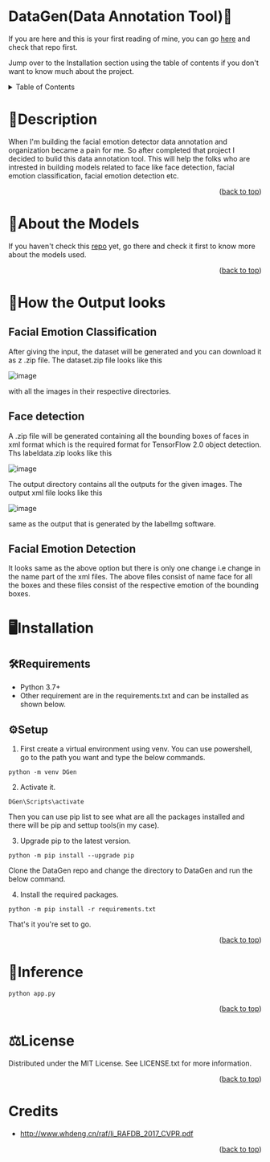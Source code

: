 # DataGen(Data Annotation Tool)📁

If you are here and this is your first reading of mine, you can go [here](https://github.com/PrudhvirajuChekuri/EmoViz/tree/master) and check that repo first.

Jump over to the Installation section using the table of contents if you don't want to know much about the project. 

<!-- TABLE OF CONTENTS -->
<details>
  <summary>Table of Contents</summary>
  <ol>
    <li><a href="#Description">Description</a></li>
    <li><a href="#About the Models">About the Models</a></li>
    <li>
      <a href="#How the Output looks">How the Output looks</a>
      <ul>
        <li><a href="#Facial Emotion Classification">Facial Emotion Classification</a></li>
      </ul>
      <ul>
        <li><a href="#Face Detection">Face Detection</a></li>
      </ul>
      <ul>
        <li><a href="#Facial Emotion Detection">Facial Emotion Detection</a></li>
      </ul>
    </li>
    <li>
      <a href="#Installation">Installation</a>
      <ul>
        <li><a href="#Requirements">Requirements</a></li>
        <li><a href="#Setup">Setup</a></li>
      </ul>
    </li>
    <li><a href="#Inference">Inference</a></li>
    <li><a href="#License">License</a></li>
    <li><a href="#Credits">Credits</a></li>
  </ol>
</details>

# 📝Description

When I'm building the facial emotion detector data annotation and organization became a pain for me. So after completed that project I decided to bulid this data annotation tool. This will help the folks who are intrested in building models related to face like face detection, facial emotion classification, facial emotion detection etc.

<p align="right">(<a href="#top">back to top</a>)</p>

# 🤖About the Models

If you haven't check this [repo](https://github.com/PrudhvirajuChekuri/EmoViz/tree/master) yet, go there and check it first to know more about the models used.

<p align="right">(<a href="#top">back to top</a>)</p>

# 📂How the Output looks

## Facial Emotion Classification
After giving the input, the dataset will be generated and you can download it as z .zip file.
The dataset.zip file looks like this

![image](https://user-images.githubusercontent.com/96725900/164470429-5d47e46a-a0e8-4a80-be75-7a8e5159e2c4.png)

with all the images in their respective directories.

## Face detection
A .zip file will be generated containing all the bounding boxes of faces in xml format which is the required format for TensorFlow 2.0 object detection.
Ths labeldata.zip looks like this

![image](https://user-images.githubusercontent.com/96725900/164471846-d7dcc240-ea3f-4b00-bb33-677b8e8c01bc.png)

The output directory contains all the outputs for the given images.
The output xml file looks like this

![image](https://user-images.githubusercontent.com/96725900/164473595-40631524-7e57-4ada-9e20-2d7168731eb4.png)

same as the output that is generated by the labelImg software.

## Facial Emotion Detection
It looks same as the above option but there is only one change i.e change in the name part of the xml files. The above files consist of name face for all the boxes and these files consist of the respective emotion of the bounding boxes.

# 🖥Installation

## 🛠Requirements

* Python 3.7+ 
* Other requirement are in the requirements.txt and can be installed as shown below.

## ⚙️Setup
1. First create a virtual environment using venv. You can use powershell, go to the path you want and type the below commands. 
```
python -m venv DGen
```
2. Activate it.
```
DGen\Scripts\activate
```
Then you can use pip list to see what are all the packages installed and there will be pip and settup tools(in my case).

3. Upgrade pip to the latest version.
```
python -m pip install --upgrade pip
```
Clone the DataGen repo and change the directory to DataGen and run the below command.

4. Install the required packages.
```
python -m pip install -r requirements.txt
```
That's it you're set to go.

<p align="right">(<a href="#top">back to top</a>)</p>

# 🎯Inference
```
python app.py
```
<p align="right">(<a href="#top">back to top</a>)</p>

# ⚖License
Distributed under the MIT License. See LICENSE.txt for more information.

<p align="right">(<a href="#top">back to top</a>)</p>

# Credits
* http://www.whdeng.cn/raf/li_RAFDB_2017_CVPR.pdf

<p align="right">(<a href="#top">back to top</a>)</p>